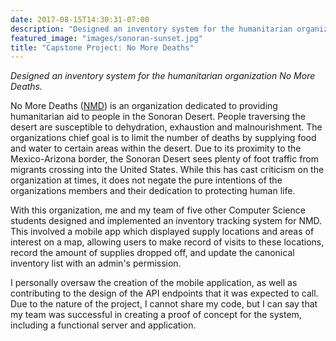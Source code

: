 ```yaml
---
date: 2017-08-15T14:30:31-07:00
description: "Designed an inventory system for the humanitarian organization No More Deaths"
featured_image: "images/sonoran-sunset.jpg"
title: "Capstone Project: No More Deaths"
---
```

_Designed an inventory system for the humanitarian organization No More Deaths._

No More Deaths ([NMD]) is an organization dedicated to providing humanitarian aid to
people in the Sonoran Desert. People traversing the desert are susceptible to
dehydration, exhaustion and malnourishment. The organizations chief goal is to
limit the number of deaths by supplying food and water to certain areas within
the desert. Due to its proximity to the Mexico-Arizona border, the Sonoran
Desert sees plenty of foot traffic from migrants crossing into the United
States. While this has cast criticism on the organization at times, it does not
negate the pure intentions of the organizations members and their dedication to
protecting human life.

With this organization, me and my team of five other Computer Science students
designed and implemented an inventory tracking system for NMD. This involved a
mobile app which displayed supply locations and areas of interest on a map,
allowing users to make record of visits to these locations, record the amount
of supplies dropped off, and update the canonical inventory list with an
admin's permission.

I personally oversaw the creation of the mobile application, as well as
contributing to the design of the API endpoints that it was expected to call.
Due to the nature of the project, I cannot share my code, but I can say that
my team was successful in creating a proof of concept for the system, including 
a functional server and application.

[NMD]: http://forms.nomoredeaths.org/en/
